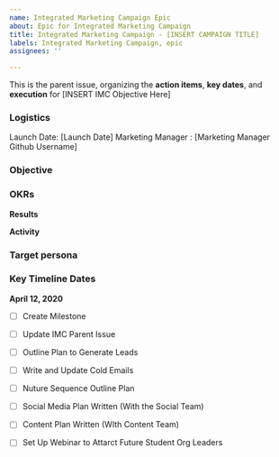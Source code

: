 ```yaml
---
name: Integrated Marketing Campaign Epic
about: Epic for Integrated Marketing Campaign
title: Integrated Marketing Campaign - [INSERT CAMPAIGN TITLE]
labels: Integrated Marketing Campaign, epic
assignees: ''

---
```


This is the parent issue, organizing the **action items**, **key dates**, and **execution** for [INSERT IMC Objective Here]

### Logistics
Launch Date: [Launch Date]
Marketing Manager : [Marketing Manager Github Username]

### Objective

### OKRs
**Results**


**Activity**

### Target persona


### Key Timeline Dates
**April 12, 2020**
- [ ] Create Milestone
- [ ] Update IMC Parent Issue 
- [ ] Outline Plan to Generate Leads

- [ ] Write and Update Cold Emails
- [ ] Nuture Sequence Outline Plan
- [ ] Social Media Plan Written (With the Social Team) 
- [ ] Content Plan Written (WIth Content Team) 
- [ ] Set Up Webinar to Attarct Future Student Org Leaders
